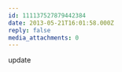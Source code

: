 ```yaml
---
id: 111137527879442384
date: 2013-05-21T16:01:58.000Z
reply: false
media_attachments: 0
---
```


update

